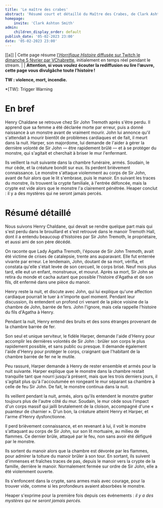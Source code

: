 ```yaml
---
title: 'Le maître des crabes'
abstract: 'Résumé court et détaillé du Maître des Crabes, de Clark Ashton Smith !'
homepage:
    invite: 'Clark Ashton Smith'
admin:
    children_display_order: default
publish_date: '05-02-2023 23:00'
date: '05-02-2023 23:00'
---
```


[[a]]
| Cette page résume [l'_Horrifique Histoire_ diffusée sur Twitch le dimanche 5 février par VChabrette](https://www.twitch.tv/videos/1729404049?t=01h29m11s), initialement en temps réel pendant le stream.
|
| **Attention, si vous voulez écouter la rediffusion ou lire l’œuvre, cette page vous divulgâche toute l’histoire !**

**TW : violence, mort, incendie.**

*[TW]: Trigger Warning

# En bref

Henry Chaldane se retrouve chez Sir John Tremoth après s'être perdu. Il apprend que sa femme a été déclarée morte par erreur, puis a donné naissance à un monstre avant de vraiment mourir. John lui annonce qu'il s'attendait à mourir bientôt de problèmes cardiaques et de fait, il meurt dans la nuit. Harper, son majordome, lui demande de l'aider à gérer la dernière volonté de Sir John — être rapidement brûlé — et à se protéger du monstre, qui s'agitait et cherchait à briser le mur l'enfermant.

Ils veillent la nuit suivante dans la chambre funéraire, armés. Soudain, le mur cède, et la créature bondit sur eux. Ils perdent brièvement connaissance. Le monstre s'attaque violemment au corps de Sir John, avant de fuir alors que le lit s'embrase, puis le manoir. En suivant les traces du monstre, ils trouvent la crypte familiale, à l'entrée défoncée, mais la crypte est vide alors que le monstre l'a clairement pénétrée. Heaper conclut : il y a des mystères qui ne seront jamais percés.

# Résumé détaillé

Nous suivons Henry Chaldane, qui devait se rendre quelque part mais qui s'est perdu dans le brouillard et s'est retrouvé dans le manoir Tremoth Hall, dont il a entendu beaucoup d'histoires par Sir John Tremoth, le propriétaire, et aussi ami de son père décédé.

On raconte que Lady Agatha Tremoth, l'épouse de Sir John Tremoth, avait été victime de crises de catalepsie, trente ans auparavant. Elle fut enterrée vivante par erreur. Le lendemain, John, doutant de sa mort, vérifia, et constata qu'elle s'était levée de son cercueil, le corps brisé. Neuf mois plus tard, elle eut un enfant, monstrueux, et mourut. Après sa mort, Sir John se retira du monde et cacha autant que possible l'histoire d'Agatha et de son fils, dit enfermé dans une pièce du manoir.

Henry reste la nuit, et discute avec John, qui lui explique qu'une affection cardiaque pourrait le tuer à n'importe quel moment. Pendant leur discussion, ils entendent un profond cri venant de la pièce voisine de la chambre de John, barrée de fers. John l'ignore, mais cela rappelle l'histoire du fils d'Agatha à Henry.

Pendant la nuit, Henry entend des bruits et des sons étranges provenant de la chambre barrée de fer.

Son seul et unique serviteur, le fidèle Harper, demande l'aide d'Henry pour accomplir les dernières volontés de Sir John : brûler son corps le plus rapidement possible, et sans public ou presque. Il demande également l'aide d'Henry pour protéger le corps, craignant que l'habitant de la chambre barrée de fer ne le mutile.

Peu rassuré, Harper demande à Henry de rester ensemble et armés pour la nuit suivante. Harper explique que le monstre dans la chambre restait tranquille tant que nourri jusqu'à présent, mais que les trois derniers jours, il s'agitait plus qu'à l'accoutumée en rongeant le mur séparant sa chambre à celle de feu Sir John. De fait, le monstre continua dans la nuit.

Ils veillent pendant la nuit, armés, alors qu'ils entendent le monstre gratter toujours plus de l'autre côté du mur. Soudain, le mur cède sous l'impact d'un corps massif qui jailli brutalement de la cloison, accompagné d'une « puanteur de charnier ». D'un bon, la créature atteint Henry et Harper, et l'arme d'Henry dysfonctionne.

Il perd brièvement connaissance, et en revenant à lui, il voit le monstre s'attaquant au corps de Sir John, sur son lit mortuaire, au milieu de flammes. Ce dernier brûle, attaqué par le feu, non sans avoir été défiguré par le monstre.

Ils sortent du manoir alors que la chambre est dévorée par les flammes, pour admirer la toiture du manoir brûler à son tour. En sortant, ils suivent d'immenses et fraîches traces de pas, depuis le manoir vers la crypte de la famille, derrière le manoir. Normalement fermée sur ordre de Sir John, elle a été violemment ouverte.

Ils s'enfoncent dans la crypte, sans armes mais avec courage, pour la trouver vide, comme si les profondeurs avaient absorbées le monstre.

Heaper s'exprime pour la première fois depuis ces événements : _il y a des mystères qui ne seront jamais percés._